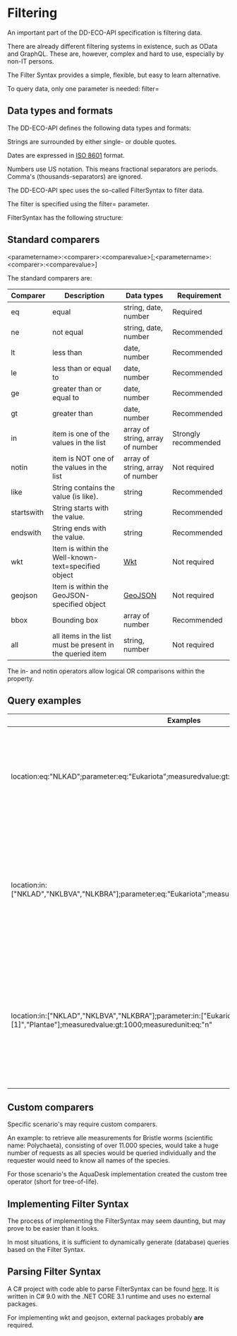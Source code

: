 # Filtering

An important part of the DD-ECO-API specification is filtering data.

There are already different filtering systems in existence, such as OData and GraphQL. These are, however, complex and hard to use, especially by non-IT persons.


The Filter Syntax provides a simple, flexible, but easy to learn alternative.

To query data, only one parameter is needed: filter=

## Data types and formats

The DD-ECO-API defines the following data types and formats:

Strings are surrounded by either single- or double quotes.

Dates are expressed in [ISO 8601](https://www.iso.org/iso-8601-date-and-time-format.html) format.

Numbers use US notation. This means fractional separators are periods. Comma's (thousands-separators) are ignored.

The DD-ECO-API spec uses the so-called FilterSyntax to filter data.

The filter is specified using the filter= parameter.

FilterSyntax has the following structure:

## Standard comparers

&lt;parametername&gt;:&lt;comparer&gt;:&lt;comparevalue&gt;[;&lt;parametername&gt;:&lt;comparer&gt;:&lt;comparevalue&gt;]

The standard comparers are:

| Comparer | Description | Data types | Requirement |
|----------|-------------|------|----|
| eq | equal | string, date, number | Required |
| ne | not equal | string, date, number | Recommended |
| lt | less than | date, number | Recommended |
| le | less than or equal to | date, number | Recommended |
| ge | greater than or equal to | date, number | Recommended |
| gt | greater than | date, number | Recommended |
| in | item is one of the values in the list | array of string, array of number | Strongly recommended |
| notin | item is NOT one of the values in the list | array of string, array of number | Not required |
| like | String contains the value (is like). | string | Recommended |
| startswith | String starts with the value. | string | Recommended |
| endswith | String ends with the value. | string | Recommended |
| wkt | Item is within the Well-known-text=specified object | [Wkt](https://en.wikipedia.org/wiki/Well-known_text_representation_of_geometry) | Not required |
| geojson | Item is within the GeoJSON-specified object | [GeoJSON](https://en.wikipedia.org/wiki/GeoJSON) | Not required |
| bbox | Bounding box | array of number | Recommended |
| all | all items in the list must be present in the queried item | string, number | Not required |

The in- and notin operators allow logical OR comparisons within the property.

## Query examples

| Examples | Description |
| --- | --- |
| location&colon;eq&colon;"NLKAD";parameter&colon;eq&colon;"Eukariota";measuredvalue&colon;gt&colon;1000;measuredunit&colon;eq&colon;"n" | Find all Eukariota at location NLKAD where measured value > 1000 and the measurements where expressed in count (n) |
| location&colon;in&colon;["NKLAD","NKLBVA","NLKBRA"];parameter&colon;eq&colon;"Eukariota";measuredvalue&colon;gt&colon;1000;measuredunit&colon;eq&colon;"n" | Find all Eukariota at location NLKAD or NKLBVA or NLKBRA where measured value > 1000 and the measurements where expressed in count (n) |
| location&colon;in&colon;["NKLAD","NKLBVA","NLKBRA"];parameter&colon;in&colon;["Eukariota [1]","Plantae"];measuredvalue&colon;gt&colon;1000;measuredunit&colon;eq&colon;"n" | Find all Eukariota or Plantae at location NLKAD or NKLBVA or NLKBRA where measured value > 1000 and the measurements where expressed in count (n) |

## Custom comparers

Specific scenario's may require custom comparers.

An example: to retrieve alle measurements for Bristle worms (scientific name: Polychaeta), consisting of over 11.000 species, would take a huge number of requests as all species would be queried individually and the requester would need to know all names of the species.

For those scenario's the AquaDesk implementation created the custom tree operator (short for tree-of-life).

## Implementing Filter Syntax

The process of implementing the FilterSyntax may seem daunting, but may prove to be easier than it looks.

In most situations, it is sufficient to dynamically generate (database) queries based on the Filter Syntax.

## Parsing Filter Syntax

A C# project with code able to parse FilterSyntax can be found [here](/CSharp/DD-ECO-FilterParser/DD-ECO-FilterParser.csproj). It is written in C# 9.0 with the .NET CORE 3.1 runtime and uses no external packages.

For implementing wkt and geojson, external packages probably __are__ required.
